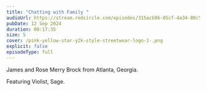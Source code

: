 ```yaml
---
title: "Chatting with Family "
audioUrl: https://stream.redcircle.com/episodes/315acb96-05cf-4a34-80c5-6792f4ab3530/stream.mp3
pubDate: 12 Sep 2024
duration: 00:17:35
size: 5
cover: /pink-yellow-star-y2k-style-streetwear-logo-1-.png
explicit: false
episodeType: full
---
```

James and Rose Merry Brock from Atlanta, Georgia.

Featuring Violist, Sage.